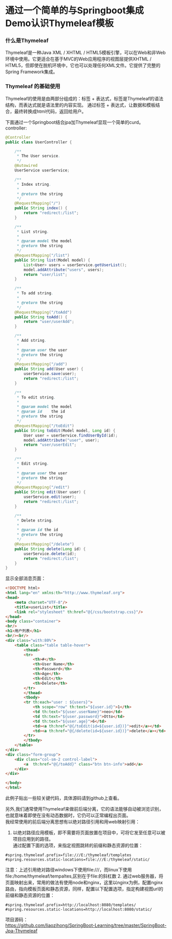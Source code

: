 # 通过一个简单的与Springboot集成Demo认识Thymeleaf模板
### 什么是Thymeleaf
Thymeleaf是一种Java XML / XHTML / HTML5模板引擎，可以在Web和非Web环境中使用。它更适合在基于MVC的Web应用程序的视图层提供XHTML / HTML5，但即使在脱机环境中，它也可以处理任何XML文件。它提供了完整的Spring Framework集成。

### Thymeleaf 的基础使用  
Thymeleaf的使用是由两部分组成的：标签 + 表达式，标签是Thymeleaf的语法结构，而表达式就是语法里的内容实现。
通过标签 + 表达式，让数据和模板结合，最终转换成html代码，返回给用户。  

下面通过一个Springboot结合jpa加Thymeleaf显现一个简单的curd。  
controller:  
```java
@Controller
public class UserController {

    /**
     * The User service.
     */
    @Autowired
    UserService userService;

    /**
     * Index string.
     *
     * @return the string
     */
    @RequestMapping("/")
    public String index() {
        return "redirect:/list";
    }

    /**
     * List string.
     *
     * @param model the model
     * @return the string
     */
    @RequestMapping("/list")
    public String list(Model model) {
        List<User> users = userService.getUserList();
        model.addAttribute("users", users);
        return "user/list";
    }

    /**
     * To add string.
     *
     * @return the string
     */
    @RequestMapping("/toAdd")
    public String toAdd() {
        return "user/userAdd";
    }

    /**
     * Add string.
     *
     * @param user the user
     * @return the string
     */
    @RequestMapping("/add")
    public String add(User user) {
        userService.save(user);
        return "redirect:/list";
    }

    /**
     * To edit string.
     *
     * @param model the model
     * @param id    the id
     * @return the string
     */
    @RequestMapping("/toEdit")
    public String toEdit(Model model, Long id) {
        User user = userService.findUserById(id);
        model.addAttribute("user", user);
        return "user/userEdit";
    }

    /**
     * Edit string.
     *
     * @param user the user
     * @return the string
     */
    @RequestMapping("/edit")
    public String edit(User user) {
        userService.edit(user);
        return "redirect:/list";
    }

    /**
     * Delete string.
     *
     * @param id the id
     * @return the string
     */
    @RequestMapping("/delete")
    public String delete(Long id) {
        userService.delete(id);
        return "redirect:/list";
    }
}
```
显示全部消息页面：  
```html
<!DOCTYPE html>
<html lang="en" xmlns:th="http://www.thymeleaf.org">
<head>
    <meta charset="UTF-8"/>
    <title>userList</title>
    <link rel="stylesheet" th:href="@{/css/bootstrap.css}"/>
</head>
<body class="container">
<br/>
<h1>用户列表</h1>
<br/><br/>
<div class="with:80%">
    <table class="table table-hover">
        <thead>
        <tr>
            <th>#</th>
            <th>User Name</th>
            <th>Password</th>
            <th>Age</th>
            <th>Edit</th>
            <th>Delete</th>
        </tr>
        </thead>
        <tbody>
        <tr th:each="user : ${users}">
            <th scope="row" th:text="${user.id}">1</th>
            <td th:text="${user.userName}">neo</td>
            <td th:text="${user.password}">Otto</td>
            <td th:text="${user.age}">6</td>
            <td><a th:href="@{/toEdit(id=${user.id})}">edit</a></td>
            <td><a th:href="@{/delete(id=${user.id})}">delete</a></td>
        </tr>
        </tbody>
    </table>
</div>
<div class="form-group">
    <div class="col-sm-2 control-label">
        <a  th:href="@{/toAdd}" class="btn btn-info">add</a>
    </div>
</div>

</body>
</html>
```
此例子贴出一些较关键代码，具体源码请到github上查看。  

另外,我们通常使用Thymeleaf来做前后端分离，它的语法能够自动被浏览识别，也就意味着即使在没有动态数据时，它仍可以正常编程出页面。  
我经常使用的前后端分离思想有以绝对路径引用和用web映射引用：  
1. 以绝对路径应用模板，即不需要将页面放置在项目中，可将它发至任意可以被项目应用到的路径。  
通过配置下面的选项，来指定视图跳转的前缀和静态资源的位置：  
```
#spring.thymeleaf.prefix=file:///E:/thymeleaf/templates
#spring.resources.static-locations=file:///E:/thymeleaf/static/
```
注意：上述引用绝对路径windows下使用file:///，而linux下使用file:/home/thymeleaf/tempaltes,区别在于file:的斜杠数
2. 通过web服务器，将页面映射出来，常用的做法有使用node和nginx，这里以nginx为例，配置nginx 路由，指向模板页面和静态资源，同样，配置以下配置选项，指定构建视图url的前缀和静态资源的位置：
```
#spring.thymeleaf.prefix=http://localhost:8080/templates/
#spring.resources.static-locations=http://localhost:8080/static/
```

项目源码：    
https://github.com/liaozihong/SpringBoot-Learning/tree/master/SpringBoot-Jpa-Thymeleaf  

